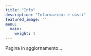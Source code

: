 ```yaml
---
title: "Info"
description: "Informazioni e costi"
featured_image: ''
menu:
  main:
    weight: 1
---
```

Pagina in aggiornamento...
